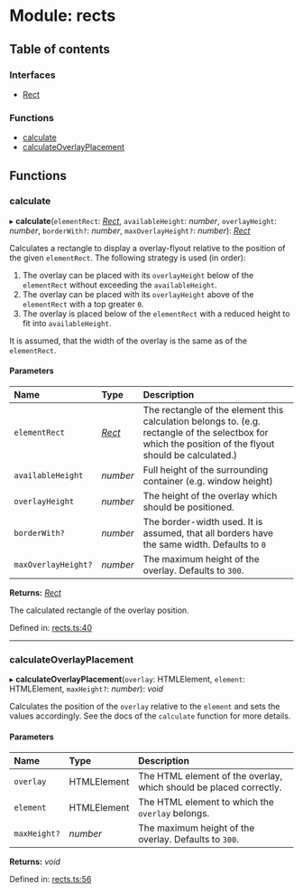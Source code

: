 # Module: rects

## Table of contents

### Interfaces

- [Rect](../interfaces/rects.rect.md)

### Functions

- [calculate](rects.md#calculate)
- [calculateOverlayPlacement](rects.md#calculateoverlayplacement)

## Functions

### calculate

▸ **calculate**(`elementRect`: [*Rect*](../interfaces/rects.rect.md), `availableHeight`: *number*, `overlayHeight`: *number*, `borderWith?`: *number*, `maxOverlayHeight?`: *number*): [*Rect*](../interfaces/rects.rect.md)

Calculates a rectangle to display a overlay-flyout relative to the position of the given `elementRect`.
The following strategy is used (in order):
  1. The overlay can be placed with its `overlayHeight` below of the `elementRect` without exceeding the `availableHeight`.
  2. The overlay can be placed with its `overlayHeight` above of the `elementRect` with a top greater `0`.
  3. The overlay is placed below of the `elementRect` with a reduced height to fit into `availableHeight`.

It is assumed, that the width of the overlay is the same as of the `elementRect`.

#### Parameters

| Name | Type | Description |
| :------ | :------ | :------ |
| `elementRect` | [*Rect*](../interfaces/rects.rect.md) | The rectangle of the element this calculation belongs to. (e.g. rectangle of the selectbox for which the position of the flyout should be calculated.) |
| `availableHeight` | *number* | Full height of the surrounding container (e.g. window height) |
| `overlayHeight` | *number* | The height of the overlay which should be positioned. |
| `borderWith?` | *number* | The border-width used. It is assumed, that all borders have the same width. Defaults to `0` |
| `maxOverlayHeight?` | *number* | The maximum height of the overlay. Defaults to `300`. |

**Returns:** [*Rect*](../interfaces/rects.rect.md)

The calculated rectangle of the overlay position.

Defined in: [rects.ts:40](https://github.com/ckotzbauer/simple-tree-component/blob/41bd8da/src/types/rects.ts#L40)

___

### calculateOverlayPlacement

▸ **calculateOverlayPlacement**(`overlay`: HTMLElement, `element`: HTMLElement, `maxHeight?`: *number*): *void*

Calculates the position of the `overlay` relative to the `element` and sets the values accordingly.
See the docs of the `calculate` function for more details.

#### Parameters

| Name | Type | Description |
| :------ | :------ | :------ |
| `overlay` | HTMLElement | The HTML element of the overlay, which should be placed correctly. |
| `element` | HTMLElement | The HTML element to which the `overlay` belongs. |
| `maxHeight?` | *number* | The maximum height of the overlay. Defaults to `300`. |

**Returns:** *void*

Defined in: [rects.ts:56](https://github.com/ckotzbauer/simple-tree-component/blob/41bd8da/src/types/rects.ts#L56)
